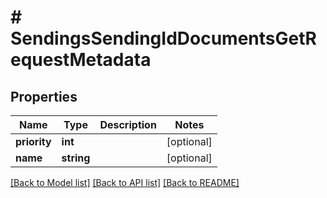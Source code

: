 # # SendingsSendingIdDocumentsGetRequestMetadata

## Properties

Name | Type | Description | Notes
------------ | ------------- | ------------- | -------------
**priority** | **int** |  | [optional]
**name** | **string** |  | [optional]

[[Back to Model list]](../../README.md#models) [[Back to API list]](../../README.md#endpoints) [[Back to README]](../../README.md)
